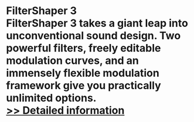# FilterShaper 3<br />FilterShaper 3 takes a giant leap into unconventional sound design. Two powerful filters, freely editable modulation curves, and an immensely flexible modulation framework give you practically unlimited options.<br />[>> Detailed information](https://secure.shareit.com/shareit/product.html?productid=300357932&affiliateid=200057808)